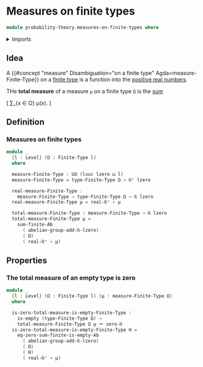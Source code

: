 # Measures on finite types

```agda
module probability-theory.measures-on-finite-types where
```

<details><summary>Imports</summary>

```agda
open import foundation.empty-types
open import foundation.function-types
open import foundation.identity-types
open import foundation.universe-levels

open import group-theory.sums-of-finite-families-of-elements-abelian-groups

open import real-numbers.addition-real-numbers
open import real-numbers.dedekind-real-numbers
open import real-numbers.positive-real-numbers
open import real-numbers.rational-real-numbers

open import univalent-combinatorics.finite-types
```

</details>

## Idea

A
{{#concept "measure" Disambiguation="on a finite type" Agda=measure-Finite-Type}}
on a [finite type](univalent-combinatorics.finite-types.md) is a function into
the [positive real numbers](real-numbers.positive-real-numbers.md).

THe **total measure** of a measure `μ` on a finite type `Ω` is the
[sum](group-theory.sums-of-finite-families-of-elements-abelian-groups.md)

\[ ∑\_{x ∈ Ω} μ(x). \]

## Definition

### Measures on finite types

```agda
module _
  {l : Level} (Ω : Finite-Type l)
  where

  measure-Finite-Type : UU (lsuc lzero ⊔ l)
  measure-Finite-Type = type-Finite-Type Ω → ℝ⁺ lzero

  real-measure-Finite-Type :
    measure-Finite-Type → type-Finite-Type Ω → ℝ lzero
  real-measure-Finite-Type μ = real-ℝ⁺ ∘ μ

  total-measure-Finite-Type : measure-Finite-Type → ℝ lzero
  total-measure-Finite-Type μ =
    sum-finite-Ab
      ( abelian-group-add-ℝ-lzero)
      ( Ω)
      ( real-ℝ⁺ ∘ μ)
```

## Properties

### The total measure of an empty type is zero

```agda
module _
  {l : Level} (Ω : Finite-Type l) (μ : measure-Finite-Type Ω)
  where

  is-zero-total-measure-is-empty-Finite-Type :
    is-empty (type-Finite-Type Ω) →
    total-measure-Finite-Type Ω μ ＝ zero-ℝ
  is-zero-total-measure-is-empty-Finite-Type H =
    eq-zero-sum-finite-is-empty-Ab
      ( abelian-group-add-ℝ-lzero)
      ( Ω)
      ( H)
      ( real-ℝ⁺ ∘ μ)
```
